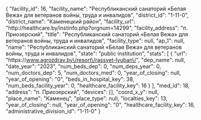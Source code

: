 {
    "facility_id": 16,
    "facility_name": "Республиканский санаторий «Белая Вежа» для ветеранов войны, труда и инвалидов",
    "district_id": "1-11-0",
    "district_name": "Каменецкий район",
    "facility_url": "http:\/\/healthcare.by\/instinfo.php?orgnum=14299",
    "facility_address": "п. Приозерский",
    "title": "Республиканский санаторий «Белая Вежа» для ветеранов войны, труда и инвалидов",
    "facility_type": null,
    "ap_1": null,
    "name": "Республиканский санаторий «Белая Вежа» для ветеранов войны, труда и инвалидов",
    "state": "public institution",
    "stats": [
        {
            "url": "https:\/\/www.agrozdrav.by\/resort\/rassvet-lyuban\/",
            "dep_name": null,
            "date_year": "2023",
            "num_beds_dep": 0,
            "num_deps_year": 0,
            "num_doctors_dep": 5,
            "num_doctors_med": 0,
            "year_of_closing": null,
            "year_of_opening": "0",
            "beds_in_hospital_key": 38,
            "num_beds_facility_year": 0,
            "healthcare_facility_key": 16
        }
    ],
    "med_id": 18,
    "address": "п. Приозерский",
    "devices": [],
    "coord_x_y": null,
    "place_name": "Каменец",
    "place_type": null,
    "localties_key": 13,
    "year_of_closing": null,
    "year_of_opening": "0",
    "healthcare_facility_key": 16,
    "administrative_division_id": "1-11-0"
}